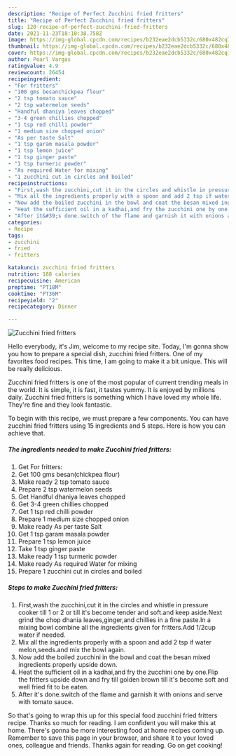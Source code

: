 ```yaml
---
description: "Recipe of Perfect Zucchini fried fritters"
title: "Recipe of Perfect Zucchini fried fritters"
slug: 120-recipe-of-perfect-zucchini-fried-fritters
date: 2021-11-23T18:10:38.758Z
image: https://img-global.cpcdn.com/recipes/b232eae2dcb5332c/680x482cq70/zucchini-fried-fritters-recipe-main-photo.jpg
thumbnail: https://img-global.cpcdn.com/recipes/b232eae2dcb5332c/680x482cq70/zucchini-fried-fritters-recipe-main-photo.jpg
cover: https://img-global.cpcdn.com/recipes/b232eae2dcb5332c/680x482cq70/zucchini-fried-fritters-recipe-main-photo.jpg
author: Pearl Vargas
ratingvalue: 4.9
reviewcount: 26454
recipeingredient:
- "For fritters"
- "100 gms besanchickpea flour"
- "2 tsp tomato sauce"
- "2 tsp watermelon seeds"
- "Handful dhaniya leaves chopped"
- "3-4 green chillies chopped"
- "1 tsp red chilli powder"
- "1 medium size chopped onion"
- "As per taste Salt"
- "1 tsp garam masala powder"
- "1 tsp lemon juice"
- "1 tsp ginger paste"
- "1 tsp turmeric powder"
- "As required Water for mixing"
- "1 zucchini cut in circles and boiled"
recipeinstructions:
- "First,wash the zucchini,cut it in the circles and whistle in pressure cooker till 1 or 2 or till it&#39;s become tender and soft.and keep aside.Next grind the chop dhania leaves,ginger,and chillies in a fine paste.In a mixing bowl combine all the ingredients given for fritters.Add 1/2cup water if needed."
- "Mix all the ingredients properly with a spoon and add 2 tsp if water melon,seeds.and mix the bowl again."
- "Now add the boiled zucchini in the bowl and coat the besan mixed ingredients properly upside down."
- "Heat the sufficient oil in a kadhai,and fry the zucchini one by one.Flip the fritters upside down and fry till golden brown till it&#39;s become soft and well fried fit to be eaten."
- "After it&#39;s done.switch of the flame and garnish it with onions and serve with tomato sauce."
categories:
- Recipe
tags:
- zucchini
- fried
- fritters

katakunci: zucchini fried fritters 
nutrition: 188 calories
recipecuisine: American
preptime: "PT18M"
cooktime: "PT36M"
recipeyield: "2"
recipecategory: Dinner

---
```



![Zucchini fried fritters](https://img-global.cpcdn.com/recipes/b232eae2dcb5332c/680x482cq70/zucchini-fried-fritters-recipe-main-photo.jpg)

Hello everybody, it's Jim, welcome to my recipe site. Today, I'm gonna show you how to prepare a special dish, zucchini fried fritters. One of my favorites food recipes. This time, I am going to make it a bit unique. This will be really delicious.



Zucchini fried fritters is one of the most popular of current trending meals in the world. It is simple, it is fast, it tastes yummy. It is enjoyed by millions daily. Zucchini fried fritters is something which I have loved my whole life. They're fine and they look fantastic.


To begin with this recipe, we must prepare a few components. You can have zucchini fried fritters using 15 ingredients and 5 steps. Here is how you can achieve that.

<!--inarticleads1-->

##### The ingredients needed to make Zucchini fried fritters:

1. Get For fritters:
1. Get 100 gms besan(chickpea flour)
1. Make ready 2 tsp tomato sauce
1. Prepare 2 tsp watermelon seeds
1. Get Handful dhaniya leaves chopped
1. Get 3-4 green chillies chopped
1. Get 1 tsp red chilli powder
1. Prepare 1 medium size chopped onion
1. Make ready As per taste Salt
1. Get 1 tsp garam masala powder
1. Prepare 1 tsp lemon juice
1. Take 1 tsp ginger paste
1. Make ready 1 tsp turmeric powder
1. Make ready As required Water for mixing
1. Prepare 1 zucchini cut in circles and boiled




<!--inarticleads2-->

##### Steps to make Zucchini fried fritters:

1. First,wash the zucchini,cut it in the circles and whistle in pressure cooker till 1 or 2 or till it&#39;s become tender and soft.and keep aside.Next grind the chop dhania leaves,ginger,and chillies in a fine paste.In a mixing bowl combine all the ingredients given for fritters.Add 1/2cup water if needed.
1. Mix all the ingredients properly with a spoon and add 2 tsp if water melon,seeds.and mix the bowl again.
1. Now add the boiled zucchini in the bowl and coat the besan mixed ingredients properly upside down.
1. Heat the sufficient oil in a kadhai,and fry the zucchini one by one.Flip the fritters upside down and fry till golden brown till it&#39;s become soft and well fried fit to be eaten.
1. After it&#39;s done.switch of the flame and garnish it with onions and serve with tomato sauce.




So that's going to wrap this up for this special food zucchini fried fritters recipe. Thanks so much for reading. I am confident you will make this at home. There's gonna be more interesting food at home recipes coming up. Remember to save this page in your browser, and share it to your loved ones, colleague and friends. Thanks again for reading. Go on get cooking!
